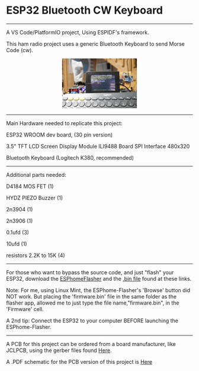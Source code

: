 ﻿
# ESP32 Bluetooth CW Keyboard
___

A VS Code/PlatformIO project, Using ESPIDF's framework.
  
This ham radio project uses a generic Bluetooth Keyboard to send Morse Code (cw).
<p align="center">  
<img src="https://github.com/jmharvey1/ESP32BtCWKeyBrd/blob/main/MiscFiles/IMG_5733.JPG"  width="40%" height="40%">
</p>
  
---
Main Hardware needed to replicate this project:
  
ESP32 WROOM dev board, (30 pin version)
  
3.5" TFT LCD Screen Display Module ILI9488 Board SPI Interface 480x320
  
Bluetooth Keyboard (Logitech K380, recommended)
  
___


Additional parts needed:
  
D4184 MOS FET (1)
  
HYDZ PIEZO Buzzer (1)

2n3904 (1)

2n3906 (1)

0.1ufd (3)

10ufd (1)
 
resistors 2.2K to 15K (4)
  
___
For those who want to bypass the source code, and just "flash" your ESP32, download the [ESPhomeFlasher](https://github.com/esphome/esphome-flasher/releases) and the [.bin file](https://github.com/jmharvey1/ESP32BtCWKeyBrd/blob/main/.pio/build/upesy_wroom/firmware.bin) found at these links.
  
Note: For me, using Linux Mint, the ESPhome-Flasher's 'Browse' button did NOT work. But placing the 'firmware.bin' file in the same folder as the flasher app, allowed me to just type the file name,"firmware.bin",
in the 'Firmware' cell.
  
A 2nd tip: Connect the ESP32 to your computer BEFORE launching the ESPhome-Flasher. 
___
A PCB for this project can be ordered from a board manufacturer, like JCLPCB, using the gerber files found [Here](https://github.com/jmharvey1/ESP32BtCWKeyBrd/blob/main/MiscFiles/ESP32-BT-CW-KeyBrd_2023-03-16.zip).
  
A .PDF schematic for the PCB version of this project is [Here](https://github.com/jmharvey1/ESP32BtCWKeyBrd/blob/main/MiscFiles/ESP32-BT-CW-KeyBrd_Schematic.pdf) 